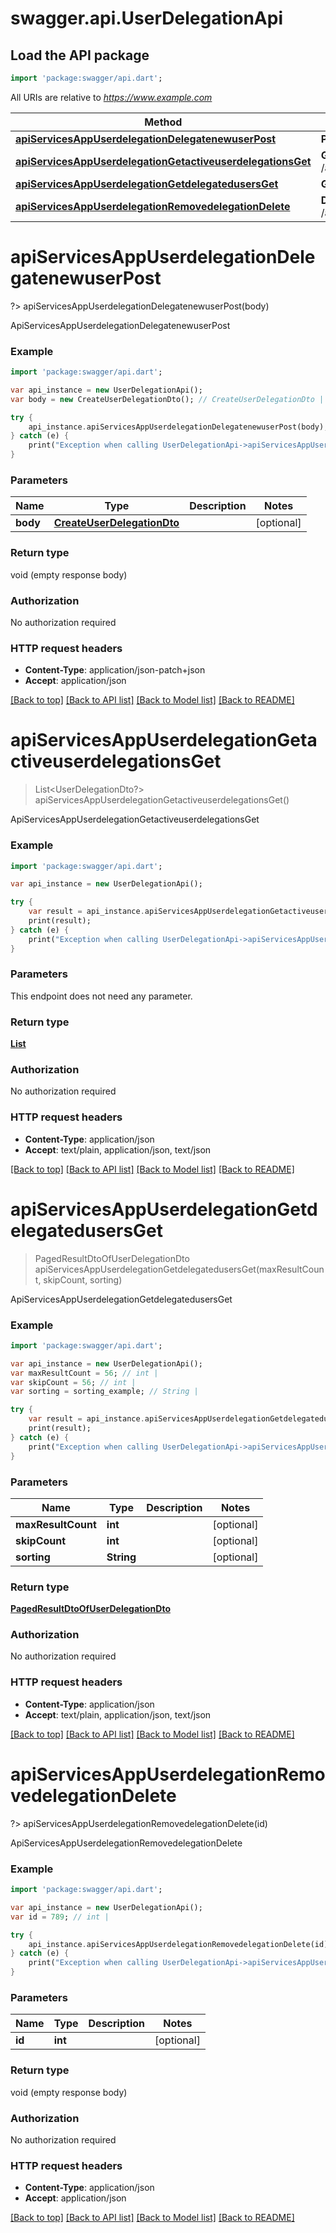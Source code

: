 # swagger.api.UserDelegationApi

## Load the API package
```dart
import 'package:swagger/api.dart';
```

All URIs are relative to *https://www.example.com*

Method | HTTP request | Description
------------- | ------------- | -------------
[**apiServicesAppUserdelegationDelegatenewuserPost**](UserDelegationApi.md#apiServicesAppUserdelegationDelegatenewuserPost) | **POST** /api/services/app/UserDelegation/DelegateNewUser | ApiServicesAppUserdelegationDelegatenewuserPost
[**apiServicesAppUserdelegationGetactiveuserdelegationsGet**](UserDelegationApi.md#apiServicesAppUserdelegationGetactiveuserdelegationsGet) | **GET** /api/services/app/UserDelegation/GetActiveUserDelegations | ApiServicesAppUserdelegationGetactiveuserdelegationsGet
[**apiServicesAppUserdelegationGetdelegatedusersGet**](UserDelegationApi.md#apiServicesAppUserdelegationGetdelegatedusersGet) | **GET** /api/services/app/UserDelegation/GetDelegatedUsers | ApiServicesAppUserdelegationGetdelegatedusersGet
[**apiServicesAppUserdelegationRemovedelegationDelete**](UserDelegationApi.md#apiServicesAppUserdelegationRemovedelegationDelete) | **DELETE** /api/services/app/UserDelegation/RemoveDelegation | ApiServicesAppUserdelegationRemovedelegationDelete


# **apiServicesAppUserdelegationDelegatenewuserPost**
?> apiServicesAppUserdelegationDelegatenewuserPost(body)

ApiServicesAppUserdelegationDelegatenewuserPost



### Example 
```dart
import 'package:swagger/api.dart';

var api_instance = new UserDelegationApi();
var body = new CreateUserDelegationDto(); // CreateUserDelegationDto | 

try { 
    api_instance.apiServicesAppUserdelegationDelegatenewuserPost(body);
} catch (e) {
    print("Exception when calling UserDelegationApi->apiServicesAppUserdelegationDelegatenewuserPost: $e\n");
}
```

### Parameters

Name | Type | Description  | Notes
------------- | ------------- | ------------- | -------------
 **body** | [**CreateUserDelegationDto**](CreateUserDelegationDto.md)|  | [optional] 

### Return type

void (empty response body)

### Authorization

No authorization required

### HTTP request headers

 - **Content-Type**: application/json-patch+json
 - **Accept**: application/json

[[Back to top]](#) [[Back to API list]](../README.md#documentation-for-api-endpoints) [[Back to Model list]](../README.md#documentation-for-models) [[Back to README]](../README.md)

# **apiServicesAppUserdelegationGetactiveuserdelegationsGet**
> List<UserDelegationDto?> apiServicesAppUserdelegationGetactiveuserdelegationsGet()

ApiServicesAppUserdelegationGetactiveuserdelegationsGet



### Example 
```dart
import 'package:swagger/api.dart';

var api_instance = new UserDelegationApi();

try { 
    var result = api_instance.apiServicesAppUserdelegationGetactiveuserdelegationsGet();
    print(result);
} catch (e) {
    print("Exception when calling UserDelegationApi->apiServicesAppUserdelegationGetactiveuserdelegationsGet: $e\n");
}
```

### Parameters
This endpoint does not need any parameter.

### Return type

[**List<UserDelegationDto>**](UserDelegationDto.md)

### Authorization

No authorization required

### HTTP request headers

 - **Content-Type**: application/json
 - **Accept**: text/plain, application/json, text/json

[[Back to top]](#) [[Back to API list]](../README.md#documentation-for-api-endpoints) [[Back to Model list]](../README.md#documentation-for-models) [[Back to README]](../README.md)

# **apiServicesAppUserdelegationGetdelegatedusersGet**
> PagedResultDtoOfUserDelegationDto apiServicesAppUserdelegationGetdelegatedusersGet(maxResultCount, skipCount, sorting)

ApiServicesAppUserdelegationGetdelegatedusersGet



### Example 
```dart
import 'package:swagger/api.dart';

var api_instance = new UserDelegationApi();
var maxResultCount = 56; // int | 
var skipCount = 56; // int | 
var sorting = sorting_example; // String | 

try { 
    var result = api_instance.apiServicesAppUserdelegationGetdelegatedusersGet(maxResultCount, skipCount, sorting);
    print(result);
} catch (e) {
    print("Exception when calling UserDelegationApi->apiServicesAppUserdelegationGetdelegatedusersGet: $e\n");
}
```

### Parameters

Name | Type | Description  | Notes
------------- | ------------- | ------------- | -------------
 **maxResultCount** | **int**|  | [optional] 
 **skipCount** | **int**|  | [optional] 
 **sorting** | **String**|  | [optional] 

### Return type

[**PagedResultDtoOfUserDelegationDto**](PagedResultDtoOfUserDelegationDto.md)

### Authorization

No authorization required

### HTTP request headers

 - **Content-Type**: application/json
 - **Accept**: text/plain, application/json, text/json

[[Back to top]](#) [[Back to API list]](../README.md#documentation-for-api-endpoints) [[Back to Model list]](../README.md#documentation-for-models) [[Back to README]](../README.md)

# **apiServicesAppUserdelegationRemovedelegationDelete**
?> apiServicesAppUserdelegationRemovedelegationDelete(id)

ApiServicesAppUserdelegationRemovedelegationDelete



### Example 
```dart
import 'package:swagger/api.dart';

var api_instance = new UserDelegationApi();
var id = 789; // int | 

try { 
    api_instance.apiServicesAppUserdelegationRemovedelegationDelete(id);
} catch (e) {
    print("Exception when calling UserDelegationApi->apiServicesAppUserdelegationRemovedelegationDelete: $e\n");
}
```

### Parameters

Name | Type | Description  | Notes
------------- | ------------- | ------------- | -------------
 **id** | **int**|  | [optional] 

### Return type

void (empty response body)

### Authorization

No authorization required

### HTTP request headers

 - **Content-Type**: application/json
 - **Accept**: application/json

[[Back to top]](#) [[Back to API list]](../README.md#documentation-for-api-endpoints) [[Back to Model list]](../README.md#documentation-for-models) [[Back to README]](../README.md)


